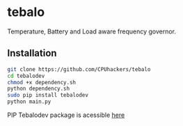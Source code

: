 # tebalo
Temperature, Battery and Load aware frequency governor. 

## Installation

```bash
git clone https://github.com/CPUhackers/tebalo
cd tebalodev
chmod +x dependency.sh
python dependency.sh
sudo pip install tebalodev
python main.py
```

PIP Tebalodev package is acessible [here](https://github.com/CPUhackers/tebalo-dev)
